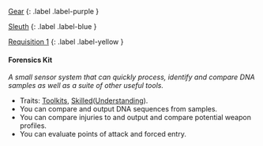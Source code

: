 
[Gear](Game/Gear-List)
{: .label .label-purple }

[Sleuth](Game/Sleuth)
{: .label .label-blue }

[Requisition 1](Game/Deployment#Requisition)
{: .label .label-yellow }
#### Forensics Kit
*A small sensor system that can quickly process, identify and compare DNA samples as well as a suite of other useful tools.*
* Traits: [Toolkits](Game/Core/Blocks/Toolkits), [Skilled](Game/Core/Blocks/Skilled)([Understanding](Game/Core/Intelligence#Understanding)).
* You can compare and output DNA sequences from samples.
* You can compare injuries to and output and compare potential weapon profiles.
* You can evaluate points of attack and forced entry.

